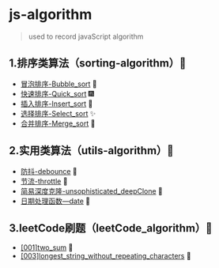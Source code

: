 # js-algorithm
> used to record javaScript algorithm

## 1.排序类算法（sorting-algorithm）🍕

- [冒泡排序-Bubble_sort](https://github.com/wangyue-1997/js-algorithm/blob/master/sorting_algorithm/Bubble_sort.js ) 🎈
- [快速排序-Quick_sort](https://github.com/wangyue-1997/js-algorithm/blob/master/sorting_algorithm/Quick_sort.js) 🎆
- [插入排序-Insert_sort](https://github.com/wangyue-1997/js-algorithm/blob/master/sorting_algorithm/Insert_sort.js) 🎇
- [选择排序-Select_sort](https://github.com/wangyue-1997/js-algorithm/blob/master/sorting_algorithm/Select_sort.js) ✨
- [合并排序-Merge_sort](https://github.com/wangyue-1997/js-algorithm/blob/master/sorting_algorithm/Merge_sort.js) 🎉



## 2.实用类算法（utils-algorithm）🍔

- [防抖-debounce](https://github.com/wangyue-1997/js-algorithm/blob/master/utils_algorithm/debounce.js) 🎊
- [节流-throttle](https://github.com/wangyue-1997/js-algorithm/blob/master/utils_algorithm/throttle.js) 🎃
- [简易深度克隆-unsophisticated_deepClone](https://github.com/wangyue-1997/js-algorithm/blob/master/utils_algorithm/unsophisticated_deepClone.js) 🎍
- [日期处理函数—date](https://github.com/wangyue-1997/js-algorithm/blob/master/utils_algorithm/date.js) 🎎



## 3.leetCode刷题（leetCode_algorithm）🍟

- [[001]two_sum](https://github.com/wangyue-1997/js-algorithm/tree/master/leetCode_algorithm/%5B001%5Dtwo_sum) 🎄
- [[003]longest_string_without_repeating_characters](https://github.com/wangyue-1997/js-algorithm/blob/master/leetCode_algorithm/[003]longest_string_without_repeating_characters/slide_window) 🎋

